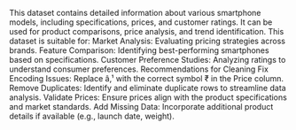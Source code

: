 This dataset contains detailed information about various smartphone models, including specifications, prices, and customer ratings. It can be used for product comparisons, price analysis, and trend identification.
This dataset is suitable for:
Market Analysis: Evaluating pricing strategies across brands.
Feature Comparison: Identifying best-performing smartphones based on specifications.
Customer Preference Studies: Analyzing ratings to understand consumer preferences.
Recommendations for Cleaning
Fix Encoding Issues: Replace â‚¹ with the correct symbol ₹ in the Price column.
Remove Duplicates: Identify and eliminate duplicate rows to streamline data analysis.
Validate Prices: Ensure prices align with the product specifications and market standards.
Add Missing Data: Incorporate additional product details if available (e.g., launch date, weight).
